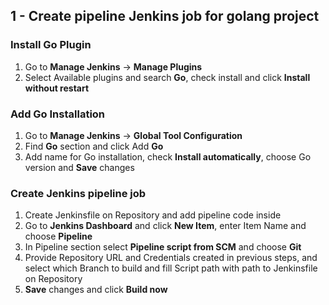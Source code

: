 ## 1 - Create pipeline Jenkins job for golang project

### Install Go Plugin

1) Go to **Manage Jenkins** -> **Manage Plugins**
2) Select Available plugins and search **Go**, check install and click **Install without restart**

### Add Go Installation

1) Go to **Manage Jenkins** -> **Global Tool Configuration**
2) Find **Go** section and click Add **Go**
3) Add name for Go installation, check **Install automatically**, choose Go version and **Save** changes

### Create Jenkins pipeline job
    
1) Create Jenkinsfile on Repository and add pipeline code inside
2) Go to **Jenkins Dashboard** and click **New Item**, enter Item Name and choose **Pipeline**
3) In Pipeline section select **Pipeline script from SCM** and choose **Git**
4) Provide Repository URL and Credentials created in previous steps, and select which Branch to build and fill Script path with path to Jenkinsfile on Repository
5) **Save** changes and click **Build now**
